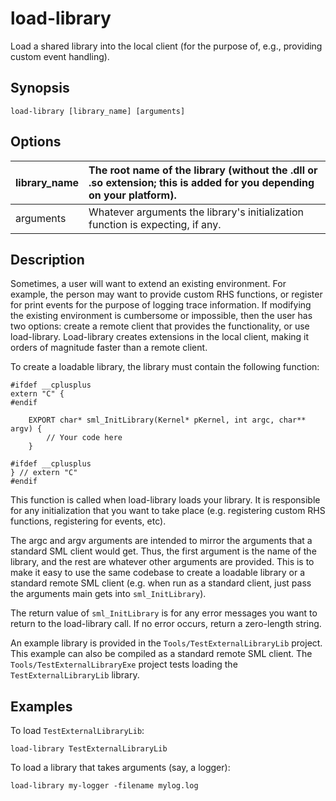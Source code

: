 # load-library #

Load a shared library into the local client (for the purpose of, e.g.,
providing custom event handling).

## Synopsis ##
```
load-library [library_name] [arguments]
```

## Options ##

| library\_name | The root name of the library (without the .dll or .so extension; this is added for you depending on your platform). |
|:--------------|:--------------------------------------------------------------------------------------------------------------------|
| arguments     | Whatever arguments the library's initialization function is expecting, if any.                                      |

## Description ##

Sometimes, a user will want to extend an existing environment. For example, the
person may want to provide custom RHS functions, or register for print events
for the purpose of logging trace information. If modifying the existing
environment is cumbersome or impossible, then the user has two options: create
a remote client that provides the functionality, or use load-library.
Load-library creates extensions in the local client, making it orders of
magnitude faster than a remote client.

To create a loadable library, the library must contain the following function:

```
#ifdef __cplusplus
extern "C" {
#endif

    EXPORT char* sml_InitLibrary(Kernel* pKernel, int argc, char** argv) {
        // Your code here
    }

#ifdef __cplusplus
} // extern "C"
#endif
```

This function is called when load-library loads your library. It is responsible
for any initialization that you want to take place (e.g.  registering custom
RHS functions, registering for events, etc).

The argc and argv arguments are intended to mirror the arguments that a
standard SML client would get. Thus, the first argument is the name of the
library, and the rest are whatever other arguments are provided. This is to
make it easy to use the same codebase to create a loadable library or a
standard remote SML client (e.g. when run as a standard client, just pass the
arguments main gets into `sml_InitLibrary`).

The return value of `sml_InitLibrary` is for any error messages you want to
return to the load-library call. If no error occurs, return a zero-length
string.

An example library is provided in the `Tools/TestExternalLibraryLib` project.
This example can also be compiled as a standard remote SML client. The
`Tools/TestExternalLibraryExe` project tests loading the `TestExternalLibraryLib`
library.

## Examples ##

To load `TestExternalLibraryLib`:

```
load-library TestExternalLibraryLib
```

To load a library that takes arguments (say, a logger):

```
load-library my-logger -filename mylog.log
```
